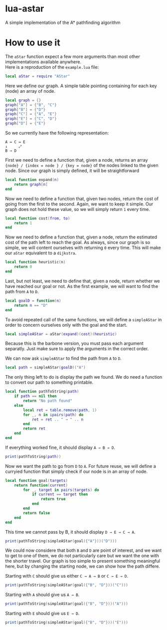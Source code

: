 # lua-astar
A simple implementation of the A* pathfinding algorithm

# How to use it
The `aStar` function expect a few more arguments than most other implementations available anywhere.  
Here is a reproduction of the `example.lua` file:

```lua
local aStar = require "AStar"
```
Here we define our graph. A simple table pointing containing for each key (node)
an array of node.
```lua
local graph = {}
graph["A"] = {"B", "C"}
graph["B"] = {"D"}
graph["C"] = {"A", "E"}
graph["E"] = {"C", "D"}
graph["D"] = {"E"}
```
So we currently have the following representation:
```
A ↔ C ↔ E
↓     ⤢
B → D
```
First we need to define a function that, given a node, returns an array `{node} / {index = node } / {key = node}`
of the nodes linked to the given node.
Since our graph is simply defined, it will be straightforward
```lua
local function expand(n)
    return graph[n]
end
```
Now we need to define a function that, given two nodes, return the cost of going
from the first to the second.
Again, we want to keep it simple. Our graph does not hold these value, so we will
simply return `1` every time.
```lua
local function cost(from, to)
    return 1
end
```
Now we need to define a function that, given a node, return the estimated cost
of the path left to reach the goal.
As always, since our graph is so simple, we will content ourselves with returning `0`
every time. This will make our `aStar` equivalent to a `dijkstra`.
```lua
local function heuristic(n)
    return 0
end
```
Last, but not least, we need to define that, given a node, return whether we have
reached our goal or not. As the first example, we will want to find the path
from `A` to `D`.
```lua
local goalD = function(n)
    return n == "D"
end
```
To avoid repeated call of the same functions, we will define a `simpleAStar`
in order to concern ourselves only with the goal and the start.
```lua
local simpleAStar = aStar(expand)(cost)(heuristic)
```
Because this is the barbone version, you must pass each argument separatly.
Just make sure to apply the arguments in the correct order.

We can now ask `simpleAStar` to find the path from `A` to `D`.
```lua
local path = simpleAStar(goalD)("A")
```
The only thing left to do is display the path we found.
We do need a function to convert our path to something printable.
```lua
local function pathToString(path)
    if path == nil then
        return "No path found"
    else
        local ret = table.remove(path, 1)
        for _, n in ipairs(path) do
            ret = ret .. " → " .. n
        end
        return ret
    end
end
```
If everything worked fine, it should display `A → B → D`.
```lua
print(pathToString(path))
```
Now we want the path to go from `D` to `A`.
For future reuse, we will define a curryied function that simply check
if our node is in an array of node.
```lua
local function goal(targets)
    return function(current)
        for _, target in pairs(targets) do
            if current == target then
                return true
            end
        end
        return false
    end
end
```
This time we cannot pass by B, it should display `D → E → C → A`.
```lua
print(pathToString(simpleAStar(goal({"A"}))("D")))
```
We could now considere that both `B` and `D` are point of interest,
and we want to get to one of them, we do not particularly care
but we want the one with the shorter travel. Our graph is too simple
to present something meaningful here, but by changing the starting
node, we can show how the path differe.

Starting with `C` should give us either `C → A → B` or `C → E → D`.
```lua
print(pathToString(simpleAStar(goal({"B", "D"}))("C")))
```
Starting with `A` should give us `A → B`.
```lua
print(pathToString(simpleAStar(goal({"B", "D"}))("A")))
```
Starting with `E` should give us `E → D`.
```lua
print(pathToString(simpleAStar(goal({"B", "D"}))("E")))
```
